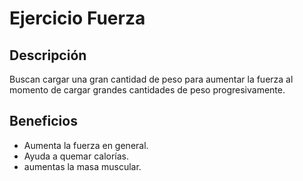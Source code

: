 # Ejercicio Fuerza
## Descripción
Buscan cargar una gran cantidad de peso para aumentar la fuerza al momento de cargar grandes cantidades de peso progresivamente.
## Beneficios
- Aumenta la fuerza en general.
- Ayuda a quemar calorías.
- aumentas la masa muscular.
